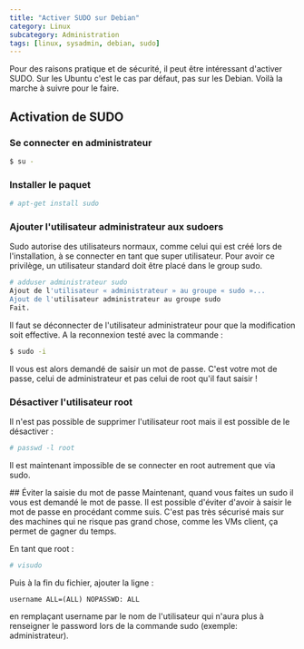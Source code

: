 ```yaml
---
title: "Activer SUDO sur Debian"
category: Linux
subcategory: Administration
tags: [linux, sysadmin, debian, sudo]
---
```

Pour des raisons pratique et de sécurité, il peut être intéressant d'activer SUDO. 
Sur les Ubuntu c'est le cas par défaut, pas sur les Debian. Voilà la marche à suivre pour le faire.

## Activation de SUDO

### Se connecter en administrateur

```bash
$ su -
```

### Installer le paquet
```bash
# apt-get install sudo
```

### Ajouter l'utilisateur administrateur aux sudoers
Sudo autorise des utilisateurs normaux, comme celui qui est créé lors de l'installation, 
à se connecter en tant que super utilisateur. Pour avoir ce privilège, un utilisateur 
standard doit être placé dans le group sudo.

``` bash
# adduser administrateur sudo
Ajout de l'utilisateur « administrateur » au groupe « sudo »...
Ajout de l'utilisateur administrateur au groupe sudo
Fait.
```

Il faut se déconnecter de l'utilisateur administrateur pour que la modification soit effective. 
A la reconnexion testé avec la commande :

``` bash
$ sudo -i
```

Il vous est alors demandé de saisir un mot de passe. C'est votre mot de passe, 
celui de administrateur et pas celui de root qu'il faut saisir !

### Désactiver l'utilisateur root
Il n'est pas possible de supprimer l'utilisateur root mais il est possible de le désactiver :

``` bash
# passwd -l root
```
Il est maintenant impossible de se connecter en root autrement que via sudo.

## Éviter la saisie du mot de passe
Maintenant, quand vous faites un sudo il vous est demandé le mot de passe. Il est possible d'éviter 
d'avoir à saisir le mot de passe en procédant comme suis. C'est pas très sécurisé mais sur des 
machines qui ne risque pas grand chose, comme les VMs client, ça permet de gagner du temps.

En tant que root :
``` bash
# visudo
```
Puis à la fin du fichier, ajouter la ligne :
```
username ALL=(ALL) NOPASSWD: ALL
```
en remplaçant username par le nom de l'utilisateur qui n'aura plus à renseigner le password lors 
de la commande sudo (exemple: administrateur).
